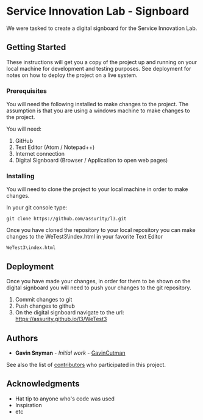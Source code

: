 # Service Innovation Lab - Signboard

We were tasked to create a digital signboard for the Service Innovation Lab.

## Getting Started

These instructions will get you a copy of the project up and running on your local machine for development and testing purposes. See deployment for notes on how to deploy the project on a live system.

### Prerequisites

You will need the following installed to make changes to the project. The assumption is that you are using a windows machine to make changes to the project.

You will need:

1. GitHub
2. Text Editor (Atom / Notepad++)
3. Internet connection
4. Digital Signboard (Browser / Application to open web pages)


### Installing

You will need to clone the project to your local machine in order to make changes.

In your git console type:
```
git clone https://github.com/assurity/l3.git
```

Once you have cloned the repository to your local repository you can make changes to the WeTest3\index.html in your favorite Text Editor

```
WeTest3\index.html
```

## Deployment

Once you have made your changes, in order for them to be shown on the digital signboard you will need to push your changes to the git repository.

1. Commit changes to git
2. Push changes to github
3. On the digital signboard navigate to the url: https://assurity.github.io/l3/WeTest3

## Authors

* **Gavin Snyman** - *Initial work* - [GavinCutman](https://github.com/gavincutman)

See also the list of [contributors](https://github.com/assurity/l3/graphs/contributors) who participated in this project.

## Acknowledgments

* Hat tip to anyone who's code was used
* Inspiration
* etc
